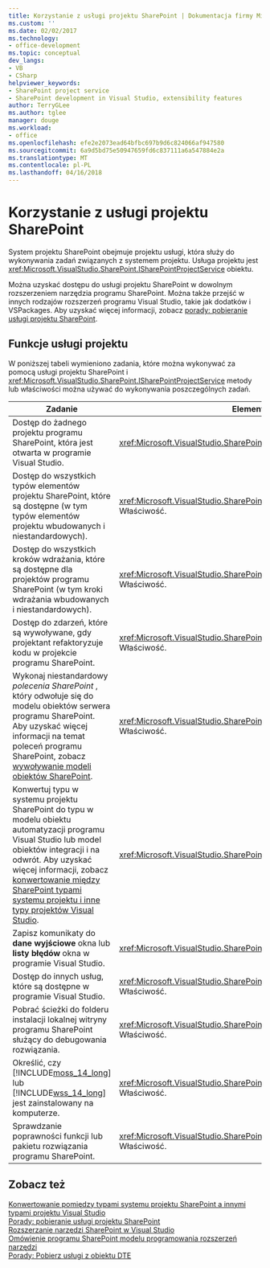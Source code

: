 ```yaml
---
title: Korzystanie z usługi projektu SharePoint | Dokumentacja firmy Microsoft
ms.custom: ''
ms.date: 02/02/2017
ms.technology:
- office-development
ms.topic: conceptual
dev_langs:
- VB
- CSharp
helpviewer_keywords:
- SharePoint project service
- SharePoint development in Visual Studio, extensibility features
author: TerryGLee
ms.author: tglee
manager: douge
ms.workload:
- office
ms.openlocfilehash: efe2e2073ead64bfbc697b9d6c824066af947580
ms.sourcegitcommit: 6a9d5bd75e50947659fd6c837111a6a547884e2a
ms.translationtype: MT
ms.contentlocale: pl-PL
ms.lasthandoff: 04/16/2018
---
```

# <a name="using-the-sharepoint-project-service"></a>Korzystanie z usługi projektu SharePoint
  System projektu SharePoint obejmuje projektu usługi, która służy do wykonywania zadań związanych z systemem projektu. Usługa projektu jest <xref:Microsoft.VisualStudio.SharePoint.ISharePointProjectService> obiektu.  
  
 Można uzyskać dostępu do usługi projektu SharePoint w dowolnym rozszerzeniem narzędzia programu SharePoint. Można także przejść w innych rodzajów rozszerzeń programu Visual Studio, takie jak dodatków i VSPackages. Aby uzyskać więcej informacji, zobacz [porady: pobieranie usługi projektu SharePoint](../sharepoint/how-to-retrieve-the-sharepoint-project-service.md).  
  
## <a name="project-service-features"></a>Funkcje usługi projektu  
 W poniższej tabeli wymieniono zadania, które można wykonywać za pomocą usługi projektu SharePoint i <xref:Microsoft.VisualStudio.SharePoint.ISharePointProjectService> metody lub właściwości można używać do wykonywania poszczególnych zadań.  
  
|Zadanie|Elementu członkowskiego do użycia|  
|----------|-------------------|  
|Dostęp do żadnego projektu programu SharePoint, która jest otwarta w programie Visual Studio.|<xref:Microsoft.VisualStudio.SharePoint.ISharePointProjectService.Projects%2A> Właściwość.|  
|Dostęp do wszystkich typów elementów projektu SharePoint, które są dostępne (w tym typów elementów projektu wbudowanych i niestandardowych).|<xref:Microsoft.VisualStudio.SharePoint.ISharePointProjectService.ProjectItemTypes%2A> Właściwość.|  
|Dostęp do wszystkich kroków wdrażania, które są dostępne dla projektów programu SharePoint (w tym kroki wdrażania wbudowanych i niestandardowych).|<xref:Microsoft.VisualStudio.SharePoint.ISharePointProjectService.DeploymentSteps%2A> Właściwość.|  
|Dostęp do zdarzeń, które są wywoływane, gdy projektant refaktoryzuje kodu w projekcie programu SharePoint.|<xref:Microsoft.VisualStudio.SharePoint.ISharePointProjectService.CodeRefactoringEvents%2A> Właściwość.|  
|Wykonaj niestandardowy *polecenia SharePoint* , który odwołuje się do modelu obiektów serwera programu SharePoint. Aby uzyskać więcej informacji na temat poleceń programu SharePoint, zobacz [wywoływanie modeli obiektów SharePoint](../sharepoint/calling-into-the-sharepoint-object-models.md).|<xref:Microsoft.VisualStudio.SharePoint.ISharePointProjectService.SharePointConnection%2A> Właściwość.|  
|Konwertuj typu w systemu projektu SharePoint do typu w modelu obiektu automatyzacji programu Visual Studio lub model obiektów integracji i na odwrót. Aby uzyskać więcej informacji, zobacz [konwertowanie między SharePoint typami systemu projektu i inne typy projektów Visual Studio](../sharepoint/converting-between-sharepoint-project-system-types-and-other-visual-studio-project-types.md).|<xref:Microsoft.VisualStudio.SharePoint.ISharePointProjectService.Convert%2A> Metoda.|  
|Zapisz komunikaty do **dane wyjściowe** okna lub **listy błędów** okna w programie Visual Studio.|<xref:Microsoft.VisualStudio.SharePoint.ISharePointProjectService.Logger%2A> Właściwość.|  
|Dostęp do innych usług, które są dostępne w programie Visual Studio.|<xref:Microsoft.VisualStudio.SharePoint.ISharePointProjectService.ServiceProvider%2A> Właściwość.|  
|Pobrać ścieżki do folderu instalacji lokalnej witryny programu SharePoint służący do debugowania rozwiązania.|<xref:Microsoft.VisualStudio.SharePoint.ISharePointProjectService.SharePointInstallPath%2A> Właściwość.|  
|Określić, czy [!INCLUDE[moss_14_long](../sharepoint/includes/moss-14-long-md.md)] lub [!INCLUDE[wss_14_long](../sharepoint/includes/wss-14-long-md.md)] jest zainstalowany na komputerze.|<xref:Microsoft.VisualStudio.SharePoint.ISharePointProjectService.IsSharePointInstalled%2A> Właściwość.|  
|Sprawdzanie poprawności funkcji lub pakietu rozwiązania programu SharePoint.|<xref:Microsoft.VisualStudio.SharePoint.ISharePointProjectService.PackageValidationProvider%2A> Właściwość.|  
  
## <a name="see-also"></a>Zobacz też  
 [Konwertowanie pomiędzy typami systemu projektu SharePoint a innymi typami projektu Visual Studio](../sharepoint/converting-between-sharepoint-project-system-types-and-other-visual-studio-project-types.md)   
 [Porady: pobieranie usługi projektu SharePoint](../sharepoint/how-to-retrieve-the-sharepoint-project-service.md)   
 [Rozszerzanie narzędzi SharePoint w Visual Studio](../sharepoint/extending-the-sharepoint-tools-in-visual-studio.md)   
 [Omówienie programu SharePoint modelu programowania rozszerzeń narzędzi](../sharepoint/overview-of-the-programming-model-of-sharepoint-tools-extensions.md)   
 [Porady: Pobierz usługi z obiektu DTE](http://msdn.microsoft.com/library/bb166401.aspx)  
  
  
